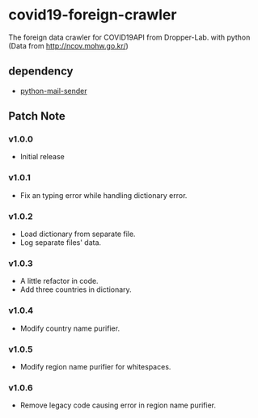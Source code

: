 # covid19-foreign-crawler
The foreign data crawler for COVID19API from Dropper-Lab. with python (Data from http://ncov.mohw.go.kr/)

## dependency
- [python-mail-sender](https://github.com/Dropper-Lab/python-mail-sender)

## Patch Note

### v1.0.0
- Initial release

### v1.0.1
- Fix an typing error while handling dictionary error.

### v1.0.2
- Load dictionary from separate file.
- Log separate files' data.

### v1.0.3
- A little refactor in code.
- Add three countries in dictionary.

### v1.0.4
- Modify country name purifier.

### v1.0.5
- Modify region name purifier for whitespaces.

### v1.0.6
- Remove legacy code causing error in region name purifier.
